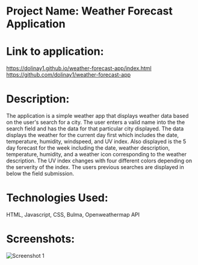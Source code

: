 # Project Name: Weather Forecast Application

# Link to application:
https://dolinay1.github.io/weather-forecast-app/index.html
https://github.com/dolinay1/weather-forecast-app

# Description:
The application is a simple weather app that displays weather data based on the user's search for a city. The user enters a valid name into the the search field and has the data for that particular city displayed.
The data displays the weather for the current day first which includes the date, temperature, humidity, windspeed, and UV index.
Also displayed is the 5 day forecast for the week including the date, weather description, temperature, humidity, and a weather icon corresponding to the weather description.
The UV index changes with four different colors depending on the serverity of the index.
The users previous searches are displayed in below the field submission.

# Technologies Used:
HTML, Javascript, CSS, Bulma, Openweathermap API

# Screenshots:
![Screenshot 1](Assets/img/weather-dashboard-1.png)
